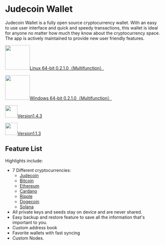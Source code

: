 # Judecoin Wallet
Judecoin Wallet is a fully open source cryptocurrency wallet. With an easy to use user interface and quick and speedy transactions, this wallet is ideal for anyone no matter how much they know about the cryptocurrency space. The app is actively maintained to provide new user friendly features.

<img src="https://github.com/Judecoin/wallet/assets/79756583/ca46f187-6ff2-41db-a69e-2e0d44082722" width="80px">[Linux 64-bit 0.2.1.0（Multifunction）](https://www.judecoin.io/storage/files/linux/judecoin-gui-linux-x64-v0.2.1.0.tar.bz2)

<img src="https://github.com/Judecoin/wallet/assets/79756583/1451e877-e067-44f9-a2fb-a6291cf4129e" width="80px">[Windows 64-bit 0.2.1.0（Multifunction）](https://www.judecoin.io/storage/files/win/judecoin-gui-win-x64-v0.2.1.0.zip)

<img src="https://github.com/Judecoin/wallet/assets/79756583/062cdbbd-380d-4a07-af3d-d1f5dbe078f6" width="40px">[Version1.4.3](https://www.judecoin.io/storage/files/android/judecoin-release-v1.4.3.apk)

<img src="https://github.com/Judecoin/wallet/assets/79756583/8fcdf78a-f6e0-4a49-97e8-97a797b937d2" width="40px">[Version1.1.3](https://testflight.apple.com/join/4Cqg8Ihk)

## Feature List

Highlights include:
- 7 Different cryptocurrencies:
    - [Judecoin](https://www.judecoin.io/)
    - [Bitcoin](https://bitcoin.org/en/)
    - [Ethereum](https://ethereum.org/en/)
    - [Cardano](https://cardano.org/)
    - [Ripple](https://www.ripple.com/)
    - [Dogecoin](https://dogecoin.com/)
    - [Solana](https://solana.com/)
- All private keys and seeds stay on device and are never shared.
- Easy backup and restore feature to save all the information that's important to you.
- Custom address book
- Favorite wallets with fast syncing
- Custom Nodes.

